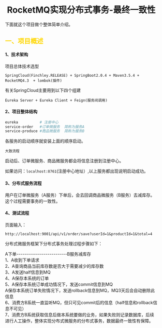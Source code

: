 # <center>RocketMQ实现分布式事务-最终一致性</center>


下面就这个项目做个整体简单介绍。

## <font color=#FFD700>一、项目概述</font>

#### 1、技术架构

项目总体技术选型

```
SpringCloud(Finchley.RELEASE) + SpringBoot2.0.4 + Maven3.5.4 + RocketMQ4.3  + lombok(插件)
```

有关SpringCloud主要用到以下四个组建

```
Eureka Server + Eureka Client + Feign(服务间调用) 
```


#### 2、项目整体结构

```makefile
eureka          # 注册中心
service-order   #订单微服务  简称为服务A
service-produce #商品微服务  简称为服务B
```

各服务的启动顺序就安装上面的顺序启动。

`大致流程`

启动后、订单微服务、商品微服务都会将信息注册到注册中心。

如果访问：`localhost:8761`(注册中心地址）,以上服务都出现说明启动成功。


#### 3、分布式服务流程

用户在订单微服务（A服务）下单后，会去回调商品微服务（B服务）去减库存。这个过程需要事务的一致性。



#### 4、测试流程

页面输入：

```
http://localhost:9001/api/v1/order/save?userId=1&productId=1&total=4	
```

分布式微服务框架下分布式事务处理过程步骤如下：

A下单--------------------------B服务减库存</br>
1、A收到下单请求</br>
2、A查询商品当前库存数是否大于需要减少的库存数</br>
3、A发送half信息到MQ</br>
4、A保存本系统的订单</br>
5、A保存本系统订单成功情况下，发送commit信息到MQ</br>
  A保存本系统订单失败情况下，发送rollback信息到MQ，MQ3天后会自动删除此信息</br>
6、消费方B系统一直监听MQ，但只可见commit后的信息（half信息和rollback信息不可见）</br>
7、消费方B系统获取信息后做本系统要做的业务，如果失败则记录数据库，后续进行人工操作，整体实现分布式微服务的分布式事务，数据最终一致性有保障。</br>

